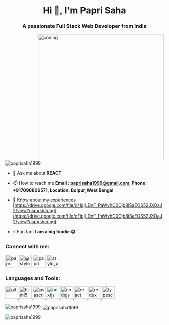 <h1 align="center">Hi 👋, I'm Papri Saha</h1>
<h3 align="center">A passionate Full Stack Web Developer from India</h3>

<img align="right" alt="coding" width="400" src="https://cdn.dribbble.com/users/4055494/screenshots/15215756/media/d2b66c4ca0192aa26d103448b3d1518b.gif"/>

<p align="left"> <img src="https://komarev.com/ghpvc/?username=paprisaha1999&label=Profile%20views&color=0e75b6&style=flat" alt="paprisaha1999" /> </p>

- 💬 Ask me about **REACT**

- 📫 How to reach me **Email : paprisaha1999@gmail.com, Phone : +917098806571, Location: Bolpur,West Bengal**

- 📄 Know about my experiences [https://drive.google.com/file/d/1pjLDnF_PaWvhC0Ojb8iSaEOS52JXOaJ2/view?usp=sharing](https://drive.google.com/file/d/1pjLDnF_PaWvhC0Ojb8iSaEOS52JXOaJ2/view?usp=sharing)

- ⚡ Fun fact **I am a big foodie 😋**

<h3 align="left">Connect with me:</h3>
<p align="left">
  
<a href="https://www.linkedin.com/in/papri-saha/" target="blank"><img align="center" src="https://cdn-icons-png.flaticon.com/512/174/174857.png" alt="papri saha" height="40" width="40" /></a>
<a href="https://twitter.com/stylopaps" target="blank"><img align="center" src="https://cdn-icons-png.flaticon.com/512/124/124021.png" alt="@stylopaps" height="40" width="40" /></a>
<a href="https://www.facebook.com/papri.saha.35380" target="blank"><img align="center" src="https://cdn-icons-png.flaticon.com/512/124/124010.png" alt="papri saha" height="40" width="40" /></a>
<a href="https://www.instagram.com/stylo_paps/" target="blank"><img align="center" src="https://upload.wikimedia.org/wikipedia/commons/thumb/a/a5/Instagram_icon.png/2048px-Instagram_icon.png" alt="stylo_paps" height="40" width="40" /></a>
</p>

<h3 align="left">Languages and Tools:</h3>
<p align="left"> 
  <a href="https://git-scm.com/" target="_blank" rel="noreferrer"> <img src="https://www.vectorlogo.zone/logos/git-scm/git-scm-icon.svg" alt="git" width="40" height="40"/> </a> 
  <a href="https://www.w3.org/html/" target="_blank" rel="noreferrer"> <img src="https://cdn-icons-png.flaticon.com/512/732/732212.png" alt="html5" width="40" height="40"/> </a> 
  <a href="https://developer.mozilla.org/en-US/docs/Web/JavaScript" target="_blank" rel="noreferrer"> <img src="https://cdn-icons-png.flaticon.com/512/5968/5968292.png" alt="javascript" width="40" height="40"/> </a> 
  <a href="https://nextjs.org/" target="_blank" rel="noreferrer"> <img src="https://d2nir1j4sou8ez.cloudfront.net/wp-content/uploads/2021/12/nextjs-boilerplate-logo.png" alt="nextjs" width="40" height="40"/> </a> 
  <a href="https://nodejs.org" target="_blank" rel="noreferrer"> <img src="https://cdn.iconscout.com/icon/free/png-256/node-js-1174925.png" alt="nodejs" width="40" height="40"/> </a> 
  <a href="https://reactjs.org/" target="_blank" rel="noreferrer"> <img src="https://upload.wikimedia.org/wikipedia/commons/thumb/a/a7/React-icon.svg/2300px-React-icon.svg.png" alt="react" width="40" height="40"/> </a> 
  <a href="https://redux.js.org" target="_blank" rel="noreferrer"> <img src="https://cdn.worldvectorlogo.com/logos/redux.svg" alt="redux" width="40" height="40"/> </a> 
  <a href="https://www.typescriptlang.org/" target="_blank" rel="noreferrer"> <img src="https://cdn-icons-png.flaticon.com/512/5968/5968381.png" alt="typescript" width="40" height="40"/> </a> </p>

<p><img align="left" src="https://github-readme-stats.vercel.app/api/top-langs?username=paprisaha1999&show_icons=true&locale=en&layout=compact" alt="paprisaha1999" /></p>

<p>&nbsp;<img align="center" src="https://github-readme-stats.vercel.app/api?username=paprisaha1999&show_icons=true&locale=en" alt="paprisaha1999" /></p>

<p><img align="center" src="https://github-readme-streak-stats.herokuapp.com/?user=paprisaha1999&" alt="paprisaha1999" /></p>
